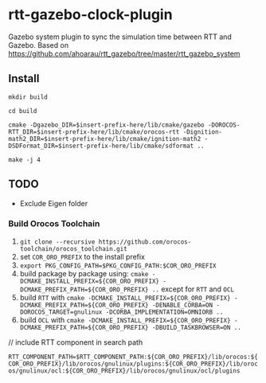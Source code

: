 # rtt-gazebo-clock-plugin
Gazebo system plugin to sync the simulation time between RTT and Gazebo. Based on https://github.com/ahoarau/rtt_gazebo/tree/master/rtt_gazebo_system

## Install

`mkdir build`

`cd build`

`cmake -Dgazebo_DIR=$insert-prefix-here/lib/cmake/gazebo -DOROCOS-RTT_DIR=$insert-prefix-here/lib/cmake/orocos-rtt -Dignition-math2_DIR=$insert-prefix-here/lib/cmake/ignition-math2 -DSDFormat_DIR=$insert-prefix-here/lib/cmake/sdformat ..`

`make -j 4`

## TODO

- Exclude Eigen folder

### Build Orocos Toolchain

1. `git clone --recursive https://github.com/orocos-toolchain/orocos_toolchain.git`
2. set `COR_ORO_PREFIX` to the install prefix
3. `export PKG_CONFIG_PATH=$PKG_CONFIG_PATH:$COR_ORO_PREFIX`
4. build package by package using: `cmake -DCMAKE_INSTALL_PREFIX=${COR_ORO_PREFIX} -DCMAKE_PREFIX_PATH=${COR_ORO_PREFIX} ..` except for `RTT` and `OCL`
5. build `RTT` with `cmake -DCMAKE_INSTALL_PREFIX=${COR_ORO_PREFIX} -DCMAKE_PREFIX_PATH=${COR_ORO_PREFIX} -DENABLE_CORBA=ON -DOROCOS_TARGET=gnulinux -DCORBA_IMPLEMENTATION=OMNIORB ..`
6. build `OCL` with `cmake -DCMAKE_INSTALL_PREFIX=${COR_ORO_PREFIX} -DCMAKE_PREFIX_PATH=${COR_ORO_PREFIX} -DBUILD_TASKBROWSER=ON ..`

// include RTT component in search path

`RTT_COMPONENT_PATH=$RTT_COMPONENT_PATH:${COR_ORO_PREFIX}/lib/orocos:${COR_ORO_PREFIX}/lib/orocos/gnulinux/plugins:${COR_ORO_PREFIX}/lib/orocos/gnulinux/ocl:${COR_ORO_PREFIX}/lib/orocos/gnulinux/ocl/plugins`
